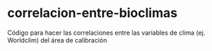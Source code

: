 # correlacion-entre-bioclimas
Código para hacer las correlaciones entre las variables de clima (ej. Worldclim) del área de calibración

